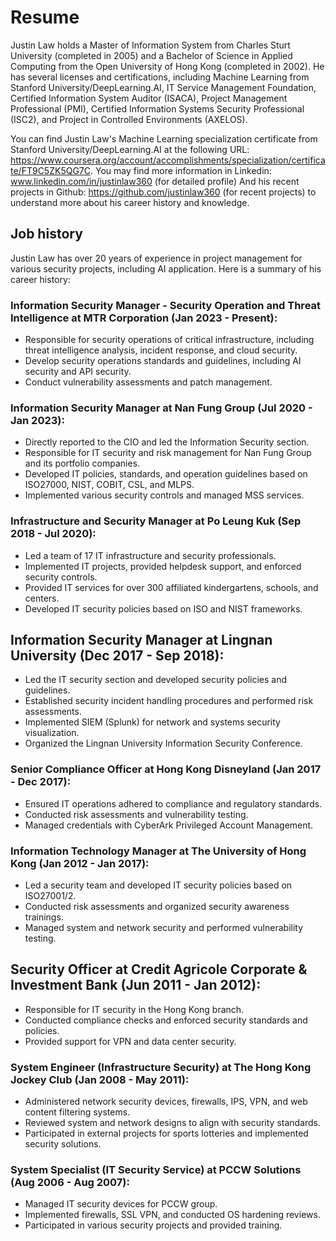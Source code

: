 # Resume

Justin Law holds a Master of Information System from Charles Sturt University (completed in 2005) and a Bachelor of Science in Applied Computing from the Open University of Hong Kong (completed in 2002). He has several licenses and certifications, including Machine Learning from Stanford University/DeepLearning.AI, IT Service Management Foundation, Certified Information System Auditor (ISACA), Project Management Professional (PMI), Certified Information Systems Security Professional (ISC2), and Project in Controlled Environments (AXELOS).

You can find Justin Law's Machine Learning specialization certificate from Stanford University/DeepLearning.AI at the following URL: https://www.coursera.org/account/accomplishments/specialization/certificate/FT9C5ZK5QG7C.
You may find more information in Linkedin: www.linkedin.com/in/justinlaw360 (for detailed profile)
And his recent projects in Github: https://github.com/justinlaw360 (for recent projects) to understand more about his career history and knowledge.

## Job history
Justin Law has over 20 years of experience in project management for various security projects, including AI application. Here is a summary of his career history:

### Information Security Manager - Security Operation and Threat Intelligence at MTR Corporation (Jan 2023 - Present):
* Responsible for security operations of critical infrastructure, including threat intelligence analysis, incident response, and cloud security.
* Develop security operations standards and guidelines, including AI security and API security.
* Conduct vulnerability assessments and patch management.
### Information Security Manager at Nan Fung Group (Jul 2020 - Jan 2023):
* Directly reported to the CIO and led the Information Security section.
* Responsible for IT security and risk management for Nan Fung Group and its portfolio companies.
* Developed IT policies, standards, and operation guidelines based on ISO27000, NIST, COBIT, CSL, and MLPS.
* Implemented various security controls and managed MSS services.
### Infrastructure and Security Manager at Po Leung Kuk (Sep 2018 - Jul 2020):
* Led a team of 17 IT infrastructure and security professionals.
* Implemented IT projects, provided helpdesk support, and enforced security controls.
* Provided IT services for over 300 affiliated kindergartens, schools, and centers.
* Developed IT security policies based on ISO and NIST frameworks.
## Information Security Manager at Lingnan University (Dec 2017 - Sep 2018):
* Led the IT security section and developed security policies and guidelines.
* Established security incident handling procedures and performed risk assessments.
* Implemented SIEM (Splunk) for network and systems security visualization.
* Organized the Lingnan University Information Security Conference.
### Senior Compliance Officer at Hong Kong Disneyland (Jan 2017 - Dec 2017):
* Ensured IT operations adhered to compliance and regulatory standards.
* Conducted risk assessments and vulnerability testing.
* Managed credentials with CyberArk Privileged Account Management.
### Information Technology Manager at The University of Hong Kong (Jan 2012 - Jan 2017):
* Led a security team and developed IT security policies based on ISO27001/2.
* Conducted risk assessments and organized security awareness trainings.
* Managed system and network security and performed vulnerability testing.
## Security Officer at Credit Agricole Corporate & Investment Bank (Jun 2011 - Jan 2012):
* Responsible for IT security in the Hong Kong branch.
* Conducted compliance checks and enforced security standards and policies.
* Provided support for VPN and data center security.
### System Engineer (Infrastructure Security) at The Hong Kong Jockey Club (Jan 2008 - May 2011):
* Administered network security devices, firewalls, IPS, VPN, and web content filtering systems.
* Reviewed system and network designs to align with security standards.
* Participated in external projects for sports lotteries and implemented security solutions.
### System Specialist (IT Security Service) at PCCW Solutions (Aug 2006 - Aug 2007):
* Managed IT security devices for PCCW group.
* Implemented firewalls, SSL VPN, and conducted OS hardening reviews.
* Participated in various security projects and provided training.


